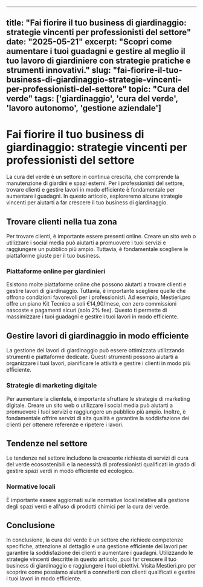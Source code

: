 
---
title: "Fai fiorire il tuo business di giardinaggio: strategie vincenti per professionisti del settore"
date: "2025-05-21"
excerpt: "Scopri come aumentare i tuoi guadagni e gestire al meglio il tuo lavoro di giardiniere con strategie pratiche e strumenti innovativi."
slug: "fai-fiorire-il-tuo-business-di-giardinaggio-strategie-vincenti-per-professionisti-del-settore"
topic: "Cura del verde"
tags: ['giardinaggio', 'cura del verde', 'lavoro autonomo', 'gestione aziendale']
---

# Fai fiorire il tuo business di giardinaggio: strategie vincenti per professionisti del settore

La cura del verde è un settore in continua crescita, che comprende la manutenzione di giardini e spazi esterni. Per i professionisti del settore, trovare clienti e gestire lavori in modo efficiente è fondamentale per aumentare i guadagni. In questo articolo, esploreremo alcune strategie vincenti per aiutarti a far crescere il tuo business di giardinaggio.

## Trovare clienti nella tua zona

Per trovare clienti, è importante essere presenti online. Creare un sito web o utilizzare i social media può aiutarti a promuovere i tuoi servizi e raggiungere un pubblico più ampio. Tuttavia, è fondamentale scegliere le piattaforme giuste per il tuo business. 

### Piattaforme online per giardinieri

Esistono molte piattaforme online che possono aiutarti a trovare clienti e gestire lavori di giardinaggio. Tuttavia, è importante scegliere quelle che offrono condizioni favorevoli per i professionisti. Ad esempio, Mestieri.pro offre un piano Kit Tecnico a soli €14,90/mese, con zero commissioni nascoste e pagamenti sicuri (solo 2% fee). Questo ti permette di massimizzare i tuoi guadagni e gestire i tuoi lavori in modo efficiente.

## Gestire lavori di giardinaggio in modo efficiente

La gestione dei lavori di giardinaggio può essere ottimizzata utilizzando strumenti e piattaforme dedicate. Questi strumenti possono aiutarti a organizzare i tuoi lavori, pianificare le attività e gestire i clienti in modo più efficiente.

### Strategie di marketing digitale

Per aumentare la clientela, è importante sfruttare le strategie di marketing digitale. Creare un sito web o utilizzare i social media può aiutarti a promuovere i tuoi servizi e raggiungere un pubblico più ampio. Inoltre, è fondamentale offrire servizi di alta qualità e garantire la soddisfazione dei clienti per ottenere referenze e ripetere i lavori.

## Tendenze nel settore

Le tendenze nel settore includono la crescente richiesta di servizi di cura del verde ecosostenibili e la necessità di professionisti qualificati in grado di gestire spazi verdi in modo efficiente ed ecologico. 

### Normative locali

È importante essere aggiornati sulle normative locali relative alla gestione degli spazi verdi e all'uso di prodotti chimici per la cura del verde.

## Conclusione

In conclusione, la cura del verde è un settore che richiede competenze specifiche, attenzione al dettaglio e una gestione efficiente dei lavori per garantire la soddisfazione dei clienti e aumentare i guadagni. Utilizzando le strategie vincenti descritte in questo articolo, puoi far crescere il tuo business di giardinaggio e raggiungere i tuoi obiettivi. Visita Mestieri.pro per scoprire come possiamo aiutarti a connetterti con clienti qualificati e gestire i tuoi lavori in modo efficiente.
